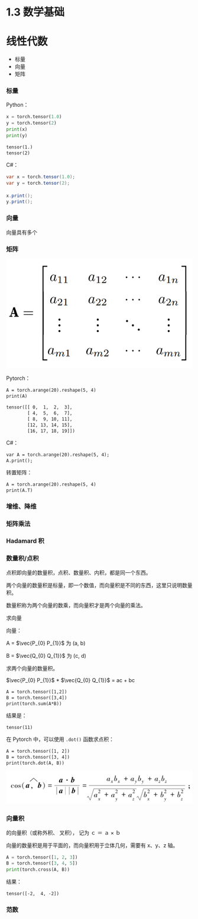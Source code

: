 # 1.3 数学基础



# 线性代数



* 标量
* 向量
* 矩阵



### 标量

Python：

```python
x = torch.tensor(1.0)
y = torch.tensor(2)
print(x)
print(y)
```

```
tensor(1.)
tensor(2)
```



C#：

```csharp
var x = torch.tensor(1.0);
var y = torch.tensor(2);

x.print();
y.print();
```



### 向量

向量具有多个



### 矩阵

![image-20240910115046782](./images/image-20240910115046782.png)

Pytorch：

```
A = torch.arange(20).reshape(5, 4)
print(A)
```

```
tensor([[ 0,  1,  2,  3],
        [ 4,  5,  6,  7],
        [ 8,  9, 10, 11],
        [12, 13, 14, 15],
        [16, 17, 18, 19]])
```





C#：

```
var A = torch.arange(20).reshape(5, 4);
A.print();
```



转置矩阵：

```
A = torch.arange(20).reshape(5, 4)
print(A.T)
```



### 增维、降维



### 矩阵乘法



### Hadamard 积



### 数量积/点积

点积即向量的数量积，点积、数量积、内积，都是同一个东西。

两个向量的数量积是标量，即一个数值，而向量积是不同的东西，这里只说明数量积。

数量积称为两个向量的数乘，而向量积才是两个向量的乘法。

求向量

向量：

A = $\vec{P_{0} P_{1}}$  为 (a, b)

B = $\vec{Q_{0} Q_{1}}$  为 (c, d)



求两个向量的数量积。

$\vec{P_{0} P_{1}}$ * $\vec{Q_{0} Q_{1}}$ = ac + bc 

```
A = torch.tensor([1,2])
B = torch.tensor([3,4])
print(torch.sum(A*B))
```



结果是：

```
tensor(11)
```



在 Pytorch 中，可以使用 `.dot()` 函数求点积：

```
A = torch.tensor([1, 2])
B = torch.tensor([3, 4])
print(torch.dot(A, B))
```





![image-20240910121926988](./images/image-20240910121926988.png)



### 向量积

的向量积（或称外积、 叉积）， 记为 ｃ ＝ ａ × ｂ

向量的数量积是用于平面的，而向量积用于立体几何，需要有 x、y、z 轴。

```python
A = torch.tensor([1, 2, 3])
B = torch.tensor([3, 4, 5])
print(torch.cross(A, B))
```



结果：
```
tensor([-2,  4, -2])
```



### 范数



